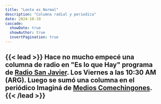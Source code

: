 ```yaml
---
title: "Lento es Normal"
description: "Columna radial y periodica" 
date: 2024-10-10
cascade:
  showDate: true
  showAuthor: true
  invertPagination: true
---
```

{{< lead >}}
Hace no mucho empecé una columna de radio en "Es lo que Hay" programa de [Radio San Javier](https://https://radiosanjavier.com/). Los Viernes a las 10:30 AM (ARG).
Luego se sumó una columna en el periódico Imaginá de [Medios Comechingones](https://comechingones.com.ar/v2/).
{{< /lead >}}
---
